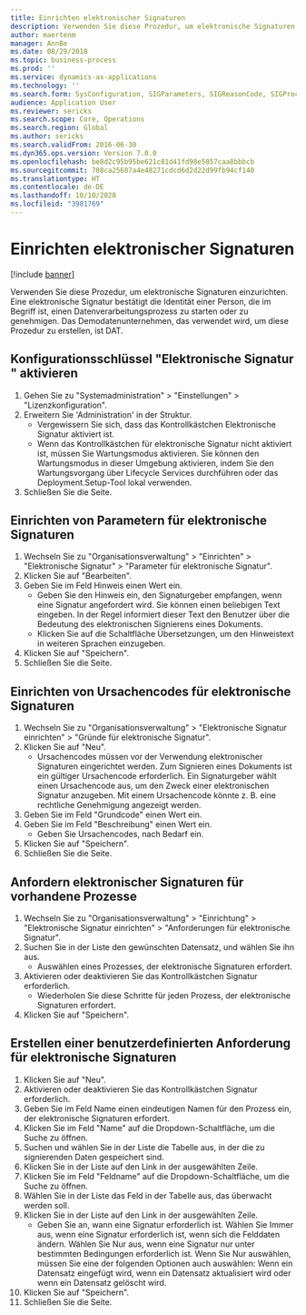 ```yaml
---
title: Einrichten elektronischer Signaturen
description: Verwenden Sie diese Prozedur, um elektronische Signaturen einzurichten.
author: maertenm
manager: AnnBe
ms.date: 08/29/2018
ms.topic: business-process
ms.prod: ''
ms.service: dynamics-ax-applications
ms.technology: ''
ms.search.form: SysConfiguration, SIGParameters, SIGReasonCode, SIGProcSetup
audience: Application User
ms.reviewer: sericks
ms.search.scope: Core, Operations
ms.search.region: Global
ms.author: sericks
ms.search.validFrom: 2016-06-30
ms.dyn365.ops.version: Version 7.0.0
ms.openlocfilehash: be8d2c95b95be621c81d41fd98e5857caa8bbbcb
ms.sourcegitcommit: 708ca25687a4e48271cdcd6d2d22d99fb94cf140
ms.translationtype: HT
ms.contentlocale: de-DE
ms.lasthandoff: 10/10/2020
ms.locfileid: "3981769"
---
```

# <a name="set-up-electronic-signatures"></a>Einrichten elektronischer Signaturen

[!include [banner](../../includes/banner.md)]

Verwenden Sie diese Prozedur, um elektronische Signaturen einzurichten. Eine elektronische Signatur bestätigt die Identität einer Person, die im Begriff ist, einen Datenverarbeitungsprozess zu starten oder zu genehmigen. Das Demodatenunternehmen, das verwendet wird, um diese Prozedur zu erstellen, ist DAT.


## <a name="enable-the-electronic-signature-configuration-key"></a>Konfigurationsschlüssel "Elektronische Signatur " aktivieren
1. Gehen Sie zu "Systemadministration" > "Einstellungen" > "Lizenzkonfiguration".
2. Erweitern Sie 'Administration' in der Struktur.
    * Vergewissern Sie sich, dass das Kontrollkästchen Elektronische Signatur aktiviert ist.  
    * Wenn das Kontrollkästchen für elektronische Signatur nicht aktiviert ist, müssen Sie Wartungsmodus aktivieren. Sie können den Wartungsmodus in dieser Umgebung aktivieren, indem Sie den Wartungsvorgang über Lifecycle Services durchführen oder das Deployment.Setup-Tool lokal verwenden.  
3. Schließen Sie die Seite.

## <a name="set-up-electronic-signature-parameters"></a>Einrichten von Parametern für elektronische Signaturen
1. Wechseln Sie zu "Organisationsverwaltung" > "Einrichten" > "Elektronische Signatur" > "Parameter für elektronische Signatur".
2. Klicken Sie auf "Bearbeiten".
3. Geben Sie im Feld Hinweis einen Wert ein.
    * Geben Sie den Hinweis ein, den Signaturgeber empfangen, wenn eine Signatur angefordert wird. Sie können einen beliebigen Text eingeben. In der Regel informiert dieser Text den Benutzer über die Bedeutung des elektronischen Signierens eines Dokuments.  
    * Klicken Sie auf die Schaltfläche Übersetzungen, um den Hinweistext in weiteren Sprachen einzugeben.  
4. Klicken Sie auf "Speichern".
5. Schließen Sie die Seite.

## <a name="set-up-reason-codes-for-electronic-signatures"></a>Einrichten von Ursachencodes für elektronische Signaturen
1. Wechseln Sie zu "Organisationsverwaltung" > "Elektronische Signatur einrichten" > "Gründe für elektronische Signatur".
2. Klicken Sie auf "Neu".
    * Ursachencodes müssen vor der Verwendung elektronischer Signaturen eingerichtet werden. Zum Signieren eines Dokuments ist ein gültiger Ursachencode erforderlich.     Ein Signaturgeber wählt einen Ursachencode aus, um den Zweck einer elektronischen Signatur anzugeben. Mit einem Ursachencode könnte z. B. eine rechtliche Genehmigung angezeigt werden.  
3. Geben Sie im Feld "Grundcode" einen Wert ein.
4. Geben Sie im Feld "Beschreibung" einen Wert ein.
    * Geben Sie Ursachencodes, nach Bedarf ein.  
5. Klicken Sie auf "Speichern".
6. Schließen Sie die Seite.

## <a name="require-electronic-signatures-for-existing-processes"></a>Anfordern elektronischer Signaturen für vorhandene Prozesse
1. Wechseln Sie zu "Organisationsverwaltung" > "Einrichtung" > "Elektronische Signatur einrichten" > "Anforderungen für elektronische Signatur".
2. Suchen Sie in der Liste den gewünschten Datensatz, und wählen Sie ihn aus.
    * Auswählen eines Prozesses, der elektronische Signaturen erfordert.  
3. Aktivieren oder deaktivieren Sie das Kontrollkästchen Signatur erforderlich.
    * Wiederholen Sie diese Schritte für jeden Prozess, der elektronische Signaturen erfordert.  
4. Klicken Sie auf "Speichern".

## <a name="create-a-custom-requirement-for-electronic-signatures"></a>Erstellen einer benutzerdefinierten Anforderung für elektronische Signaturen
1. Klicken Sie auf "Neu".
2. Aktivieren oder deaktivieren Sie das Kontrollkästchen Signatur erforderlich.
3. Geben Sie im Feld Name einen eindeutigen Namen für den Prozess ein, der elektronische Signaturen erfordert.
4. Klicken Sie im Feld "Name" auf die Dropdown-Schaltfläche, um die Suche zu öffnen.
5. Suchen und wählen Sie in der Liste die Tabelle aus, in der die zu signierenden Daten gespeichert sind.
6. Klicken Sie in der Liste auf den Link in der ausgewählten Zeile.
7. Klicken Sie im Feld "Feldname" auf die Dropdown-Schaltfläche, um die Suche zu öffnen.
8. Wählen Sie in der Liste das Feld in der Tabelle aus, das überwacht werden soll.
9. Klicken Sie in der Liste auf den Link in der ausgewählten Zeile.
    * Geben Sie an, wann eine Signatur erforderlich ist.     Wählen Sie Immer aus, wenn eine Signatur erforderlich ist, wenn sich die Felddaten ändern.     Wählen Sie Nur aus, wenn eine Signatur nur unter bestimmten Bedingungen erforderlich ist. Wenn Sie Nur auswählen, müssen Sie eine der folgenden Optionen auch auswählen: Wenn ein Datensatz eingefügt wird, wenn ein Datensatz aktualisiert wird oder wenn ein Datensatz gelöscht wird.  
10. Klicken Sie auf "Speichern".
11. Schließen Sie die Seite.

